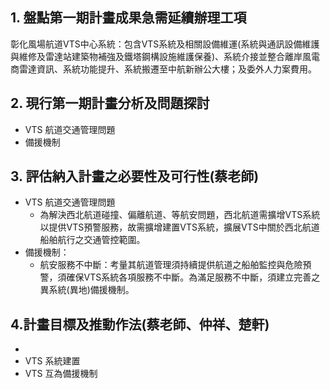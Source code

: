 ## 1. 盤點第一期計畫成果急需延續辦理工項  

彰化風場航道VTS中心系統：包含VTS系統及相關設備維運(系統與通訊設備維護與維修及雷達站建築物補強及鐵塔鋼構設施維護保養)、系統介接並整合離岸風電商雷達資訊、系統功能提升、系統搬遷至中航新辦公大樓；及委外人力案費用。

## 2. 現行第一期計畫分析及問題探討  

- VTS 航道交通管理問題
- 備援機制

## 3. 評估納入計畫之必要性及可行性(蔡老師)

- VTS 航道交通管理問題
  - 為解決西北航道碰撞、偏離航道、等航安問題，西北航道需擴增VTS系統以提供VTS預警服務，故需擴增建置VTS系統，擴展VTS中關於西北航道船舶航行之交通管控範圍。
- 備援機制：
  - 航安服務不中斷：考量其航道管理須持續提供航道之船舶監控與危險預警，須確保VTS系統各項服務不中斷。為滿足服務不中斷，須建立完善之異系統(異地)備援機制。

## 4.計畫目標及推動作法(蔡老師、仲祥、楚軒)

- 
- VTS 系統建置
- VTS 互為備援機制
